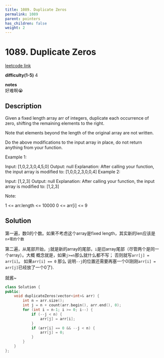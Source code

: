 ```yaml
---
title: 1089. Duplicate Zeros
permalink: 1089
parent: pointers
has_children: false
weight: 2
---
```

# 1089. Duplicate Zeros
[leetcode link](https://leetcode.com/problems/duplicate-zeros/)

**difficulty(1-5)** 
4

**notes**   
好难啊😭

## Description
Given a fixed length array arr of integers, duplicate each occurrence of zero, shifting the remaining elements to the right.

Note that elements beyond the length of the original array are not written.

Do the above modifications to the input array in place, do not return anything from your function.

 

Example 1:

Input: [1,0,2,3,0,4,5,0]
Output: null
Explanation: After calling your function, the input array is modified to: [1,0,0,2,3,0,0,4]
Example 2:

Input: [1,2,3]
Output: null
Explanation: After calling your function, the input array is modified to: [1,2,3]
 

Note:

1 <= arr.length <= 10000
0 <= arr[i] <= 9

## Solution
第一遍，数0的个数。如果不考虑这个array是fixed length，其实新的len应该是`n+零的个数`

第二遍，从尾部开始，`j`就是新的array的尾部，`i`是旧array尾部（尽管两个是同一个array）。大概
概念就是，如果`j>=n`那么就什么都不写； 否则就写`arr[j] = arr[i]`。 如果`arr[i] == 0` 那么
说明`--j`的位置还需要再塞一个0(刚刚`arr[i] = arr[j]`已经放了一个0了).

就酱~ 

```c++
class Solution {
public:
    void duplicateZeros(vector<int>& arr) {
        int n = arr.size();
        int j = n + count(arr.begin(), arr.end(), 0);
        for (int i = n-1; i >= 0; i--) {
            if (--j < n) {
                arr[j] = arr[i];
            }
            if (arr[i] == 0 && --j < n) {
                arr[j] = 0;
            }
        }
    }
};
```


